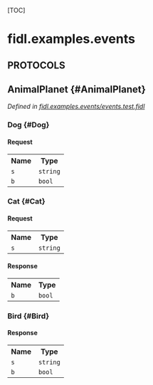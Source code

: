 [TOC]

# fidl.examples.events


## **PROTOCOLS**

## AnimalPlanet {#AnimalPlanet}
*Defined in [fidl.examples.events/events.test.fidl](https://fuchsia.googlesource.com/fuchsia/+/master/zircon/tools/fidl/examples/events.test.fidl#7)*


### Dog {#Dog}


#### Request
<table>
    <tr><th>Name</th><th>Type</th></tr>
    <tr>
            <td><code>s</code></td>
            <td>
                <code>string</code>
            </td>
        </tr><tr>
            <td><code>b</code></td>
            <td>
                <code>bool</code>
            </td>
        </tr></table>



### Cat {#Cat}


#### Request
<table>
    <tr><th>Name</th><th>Type</th></tr>
    <tr>
            <td><code>s</code></td>
            <td>
                <code>string</code>
            </td>
        </tr></table>


#### Response
<table>
    <tr><th>Name</th><th>Type</th></tr>
    <tr>
            <td><code>b</code></td>
            <td>
                <code>bool</code>
            </td>
        </tr></table>

### Bird {#Bird}




#### Response
<table>
    <tr><th>Name</th><th>Type</th></tr>
    <tr>
            <td><code>s</code></td>
            <td>
                <code>string</code>
            </td>
        </tr><tr>
            <td><code>b</code></td>
            <td>
                <code>bool</code>
            </td>
        </tr></table>















